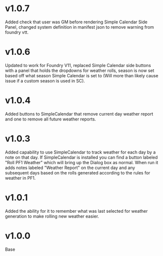 # v1.0.7
Added check that user was GM before rendering Simple Calendar Side Panel, changed system definition in manifest json to remove warning from foundry vtt.
# v1.0.6
Updated to work for Foundry V11, replaced Simple Calendar side buttons with a panel that holds the dropdowns for weather rolls, season is now set based off what season Simple Calendar is set to (Will more than likely cause issue if a custom season is used in SC).
# v1.0.4
Added buttons to SimpleCalendar that remove current day weather report and one to remove all future weather reports.
# v1.0.3
Added capability to use SimpleCalendar to track weather for each day by a note on that day.  If SimpleCalendar is installed you can find a button labeled "Roll PF1 Weather" which will bring up the Dialog box as normal. When run it adds notes labeled "Weather Report" on the current day and any subsequent days based on the rolls generated according to the rules for weather in PF1.
# v1.0.1
Added the ability for it to remember what was last selected for weather generation to make rolling new weather easier.
# v1.0.0
Base
